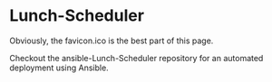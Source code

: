 Lunch-Scheduler
===============

Obviously, the favicon.ico is the best part of this page.

Checkout the ansible-Lunch-Scheduler repository for an automated deployment using Ansible.
